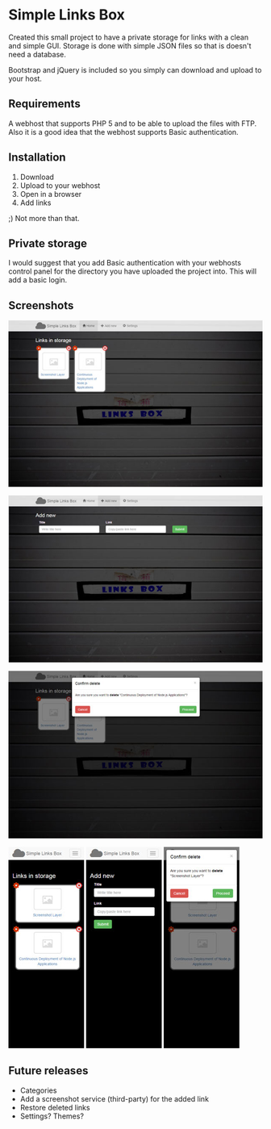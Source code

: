 # Simple Links Box

Created this small project to have a private storage for links with a clean and simple GUI. Storage is done with
simple JSON files so that is doesn't need a database.

Bootstrap and jQuery is included so you simply can download and upload to your host.

## Requirements
A webhost that supports PHP 5 and to be able to upload the files with FTP. Also it is a good idea that the webhost supports
Basic authentication.

## Installation
1. Download
2. Upload to your webhost
3. Open in a browser
4. Add links
 
;) Not more than that.

## Private storage
I would suggest that you add Basic authentication with your webhosts control panel for the directory you have uploaded
the project into. This will add a basic login.

## Screenshots
![Screenshot 1](https://raw.githubusercontent.com/fredrikspannar/simple-links-box/master/images/screenshots/screenshot-1.jpg)

![Screenshot 2](https://raw.githubusercontent.com/fredrikspannar/simple-links-box/master/images/screenshots/screenshot-2.jpg)

![Screenshot 3](https://raw.githubusercontent.com/fredrikspannar/simple-links-box/master/images/screenshots/screenshot-3.jpg)

![Screenshot responsive 1](https://raw.githubusercontent.com/fredrikspannar/simple-links-box/master/images/screenshots/screenshot-4.jpg) ![Screenshot responsive 2](https://raw.githubusercontent.com/fredrikspannar/simple-links-box/master/images/screenshots/screenshot-5.jpg) ![Screenshot responsive 3](https://raw.githubusercontent.com/fredrikspannar/simple-links-box/master/images/screenshots/screenshot-6.jpg)

## Future releases
* Categories
* Add a screenshot service (third-party) for the added link
* Restore deleted links
* Settings? Themes?